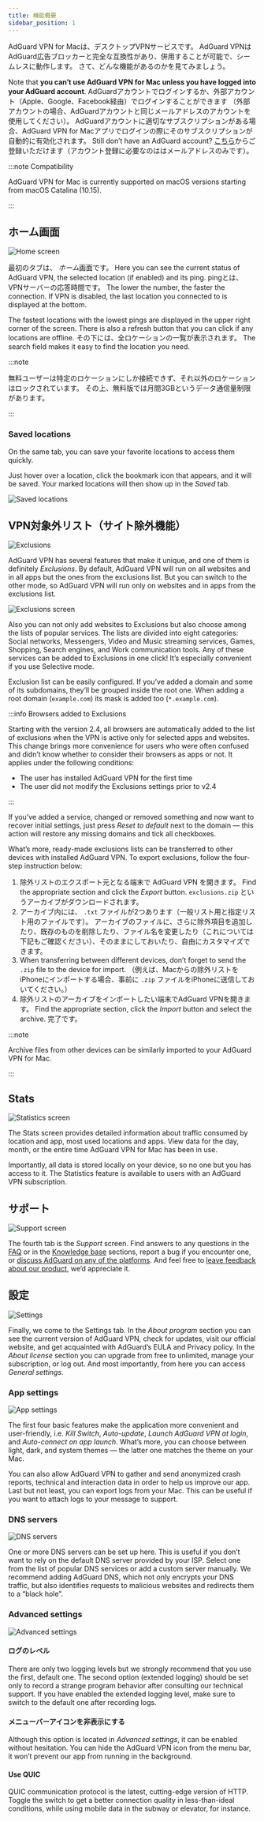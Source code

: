 ```yaml
---
title: 機能概要
sidebar_position: 1
---
```


AdGuard VPN for Macは、デスクトップVPNサービスです。 AdGuard VPNはAdGuard広告ブロッカーと完全な互換性があり、併用することが可能で、シームレスに動作します。 さて、どんな機能があるのかを見てみましょう。

Note that **you can’t use AdGuard VPN for Mac unless you have logged into your AdGuard account**. AdGuardアカウントでログインするか、外部アカウント（Apple、Google、Facebook経由）でログインすることができます （外部アカウントの場合、AdGuardアカウントと同じメールアドレスのアカウントを使用してください）。 AdGuardアカウントに適切なサブスクリプションがある場合、AdGuard VPN for Macアプリでログインの際にそのサブスクリプションが自動的に有効化されます。 Still don’t have an AdGuard account? [こちら](https://auth.adguard.com/registration.html)からご登録いただけます（アカウント登録に必要なのははメールアドレスのみです）。

:::note Compatibility

AdGuard VPN for Mac is currently supported on macOS versions starting from macOS Catalina (10.15).

:::

## ホーム画面

![Home screen](https://cdn.adguardvpn.com/content/kb/vpn/mac/saved_locations.png)

最初のタブは、 *ホーム*画面です。 Here you can see the current status of AdGuard VPN, the selected location (if enabled) and its ping. pingとは、VPNサーバーの応答時間です。 The lower the number, the faster the connection. If VPN is disabled, the last location you connected to is displayed at the bottom.

The fastest locations with the lowest pings are displayed in the upper right corner of the screen. There is also a refresh button that you can click if any locations are offline. その下には、全ロケーションの一覧が表示されます。 The search field makes it easy to find the location you need.

:::note

無料ユーザーは特定のロケーションにしか接続できず、それ以外のロケーションはロックされています。 その上、無料版では月間3GBというデータ通信量制限があります。

:::

### Saved locations

On the same tab, you can save your favorite locations to access them quickly.

Just hover over a location, click the bookmark icon that appears, and it will be saved. Your marked locations will then show up in the *Saved* tab.

![Saved locations](https://cdn.adguard-vpn.com/content/release_notes/vpn/mac/v2.5/Saved_locs_EN_2.png)

## VPN対象外リスト（サイト除外機能）

![Exclusions](https://cdn.adguardvpn.com/content/kb/vpn/mac/exclusions_new_en.png)

AdGuard VPN has several features that make it unique, and one of them is definitely *Exclusions*. By default, AdGuard VPN will run on all websites and in all apps but the ones from the exclusions list. But you can switch to the other mode, so AdGuard VPN will run only on websites and in apps from the exclusions list.

![Exclusions screen](https://cdn.adguardvpn.com/content/kb/vpn/mac/services_new_en.png)

Also you can not only add websites to Exclusions but also choose among the lists of popular services. The lists are divided into eight categories: Social networks, Messengers, Video and Music streaming services, Games, Shopping, Search engines, and Work communication tools. Any of these services can be added to Exclusions in one click! It’s especially convenient if you use Selective mode.

Exclusion list can be easily configured. If you’ve added a domain and some of its subdomains, they’ll be grouped inside the root one. When adding a root domain (`example.com`) its mask is added too (`*.example.com`).

:::info Browsers added to Exclusions

Starting with the version 2.4, all browsers are automatically added to the list of exclusions when the VPN is active only for selected apps and websites. This change brings more convenience for users who were often confused and didn’t know whether to consider their browsers as apps or not. It applies under the following conditions:

- The user has installed AdGuard VPN for the first time
- The user did not modify the Exclusions settings prior to v2.4

:::

If you’ve added a service, changed or removed something and now want to recover initial settings, just press *Reset to default* next to the domain — this action will restore any missing domains and tick all checkboxes.

What’s more, ready-made exclusions lists can be transferred to other devices with installed AdGuard VPN. To export exclusions, follow the four-step instruction below:

1. 除外リストのエクスポート元となる端末で AdGuard VPN を開きます。 Find the appropriate section and click the *Export* button. `exclusions.zip` というアーカイブがダウンロードされます。
2. アーカイブ内には、 `.txt` ファイルが2つあります（一般リスト用と指定リスト用のファイルです）。 アーカイブのファイルに、さらに除外項目を追加したり、既存のものを削除したり、ファイル名を変更したり（これについては下記もご確認ください）、そのままにしておいたり、自由にカスタマイズできます。
3. When transferring between different devices, don’t forget to send the `.zip` file to the device for import. （例えば、Macからの除外リストをiPhoneにインポートする場合、事前に `.zip` ファイルをiPhoneに送信しておいてください。）
4. 除外リストのアーカイブをインポートしたい端末でAdGuard VPNを開きます。 Find the appropriate section, click the *Import* button and select the archive. 完了です。

:::note

Archive files from other devices can be similarly imported to your AdGuard VPN for Mac.

:::

## Stats

![Statistics screen](https://cdn.adguardvpn.com/content/kb/vpn/mac/statistics_en.png)

The Stats screen provides detailed information about traffic consumed by location and app, most used locations and apps. View data for the day, month, or the entire time AdGuard VPN for Mac has been in use.

Importantly, all data is stored locally on your device, so no one but you has access to it. The Statistics feature is available to users with an AdGuard VPN subscription.

## サポート

![Support screen](https://cdn.adguardvpn.com/content/kb/vpn/mac/support_new_en.png)

The fourth tab is the *Support* screen. Find answers to any questions in the [FAQ](https://adguard-vpn.com/welcome.html#faq) or in the [Knowledge base](/) sections, report a bug if you encounter one, or [discuss AdGuard on any of the platforms](https://adguard.com/discuss.html). And feel free to [leave feedback about our product](https://surveys.adguard.com/vpn_mac/form.html), we’d appreciate it.

## 設定

![Settings](https://cdn.adguardvpn.com/content/kb/vpn/mac/settings_new_en.png)

Finally, we come to the Settings tab. In the *About program* section you can see the current version of AdGuard VPN, check for updates, visit our official website, and get acquainted with AdGuard’s EULA and Privacy policy. In the *About license* section you can upgrade from free to unlimited, manage your subscription, or log out. And most importantly, from here you can access *General settings*.

### App settings

![App settings](https://cdn.adguardvpn.com/content/kb/vpn/mac/general-settings_new_en.png)

The first four basic features make the application more convenient and user-friendly, i.e. *Kill Switch*, *Auto-update*, *Launch AdGuard VPN at login*, and *Auto-connect on app launch*. What’s more, you can choose between light, dark, and system themes — the latter one matches the theme on your Mac.

You can also allow AdGuard VPN to gather and send anonymized crash reports, technical and interaction data in order to help us improve our app. Last but not least, you can export logs from your Mac. This can be useful if you want to attach logs to your message to support.

### DNS servers

![DNS servers](https://cdn.adguardvpn.com/content/kb/vpn/mac/dns_new_en.png)

One or more DNS servers can be set up here. This is useful if you don’t want to rely on the default DNS server provided by your ISP. Select one from the list of popular DNS services or add a custom server manually. We recommend adding AdGuard DNS, which not only encrypts your DNS traffic, but also identifies requests to malicious websites and redirects them to a “black hole”.

### Advanced settings

![Advanced settings](https://cdn.adguardvpn.com/content/kb/vpn/mac/advanced-settings_new_en.png)

#### ログのレベル

There are only two logging levels but we strongly recommend that you use the first, default one. The second option (extended logging) should be set only to record a strange program behavior after consulting our technical support. If you have enabled the extended logging level, make sure to switch to the default one after recording logs.

#### メニューバーアイコンを非表示にする

Although this option is located in *Advanced settings*, it can be enabled without hesitation. You can hide the AdGuard VPN icon from the menu bar, it won’t prevent our app from running in the background.

#### Use QUIC

QUIC communication protocol is the latest, cutting-edge version of HTTP. Toggle the switch to get a better connection quality in less-than-ideal conditions, while using mobile data in the subway or elevator, for instance.
